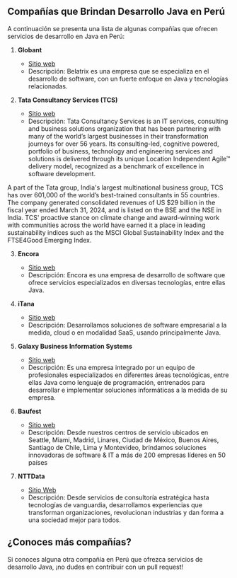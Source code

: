 ## Compañías que Brindan Desarrollo Java en Perú

A continuación se presenta una lista de algunas compañías que ofrecen servicios de desarrollo en Java en Perú:

1. **Globant**
   - [Sitio web](https://www.globant.com/what-we-do/software-product-development)
   - Descripción: Belatrix es una empresa que se especializa en el desarrollo de software, con un fuerte enfoque en Java y tecnologías relacionadas.

2. **Tata Consultancy Services (TCS)**
   - [Sitio web](https://www.tcs.com/)
   - Descripción: Tata Consultancy Services is an IT services, consulting and business solutions organization that has been partnering with many of the world’s largest businesses in their transformation journeys for over 56 years. Its consulting-led, cognitive powered, portfolio of business, technology and engineering services and solutions is delivered through its unique Location Independent Agile™ delivery model, recognized as a benchmark of excellence in software development.

A part of the Tata group, India's largest multinational business group, TCS has over 601,000 of the world’s best-trained consultants in 55 countries. The company generated consolidated revenues of US $29 billion in the fiscal year ended March 31, 2024, and is listed on the BSE and the NSE in India. TCS' proactive stance on climate change and award-winning work with communities across the world have earned it a place in leading sustainability indices such as the MSCI Global Sustainability Index and the FTSE4Good Emerging Index.

3. **Encora**
   - [Sitio web](https://www.encora.com)
   - Descripción: Encora es una empresa de desarrollo de software que ofrece servicios especializados en diversas tecnologías, entre ellas Java.

4. **iTana**
   - [Sitio web](https://www.itana.pe)
   - Descripción: Desarrollamos soluciones de software empresarial a la medida, cloud o en modalidad SaaS, usando principalmente Java. 

5. **Galaxy Business Information Systems**
   - [Sitio web](https://galaxybis.com/)
   - Descripción: Es una empresa integrado por un equipo de profesionales especializados en diferentes áreas tecnológicas, entre ellas Java como lenguaje de programación, entrenados para desarrollar e implementar soluciones informáticas a la medida de su empresa.

6. **Baufest**
   - [Sitio web](https://baufest.com/)
   - Descripción: Desde nuestros centros de servicio ubicados en Seattle, Miami, Madrid, Linares, Ciudad de México, Buenos Aires, Santiago de Chile, Lima y Montevideo, brindamos soluciones innovadoras de software & IT a más de 200 empresas líderes en 50 países

7. **NTTData**
   - [Sitio Web](https://pe.nttdata.com/)
   - Descripción: Desde servicios de consultoría estratégica hasta tecnologías de vanguardia, desarrollamos experiencias que transforman organizaciones, revolucionan industrias y dan forma a una sociedad mejor para todos.


## ¿Conoces más compañías?

Si conoces alguna otra compañía en Perú que ofrezca servicios de desarrollo Java, ¡no dudes en contribuir con un pull request!

